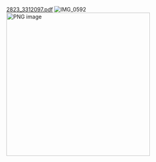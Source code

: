 
[2823_3312097.pdf](https://github.com/Azharuddinkaladagi/Azar_proj/files/8404283/2823_3312097.pdf)
![IMG_0592](https://user-images.githubusercontent.com/82020924/161423544-85598275-fa46-4e6b-bdfc-923958f4176c.JPG)
<img width="375" alt="PNG image" src="https://user-images.githubusercontent.com/82020924/161423547-f97e8441-fe82-4e8e-8162-9dca65812322.png">
